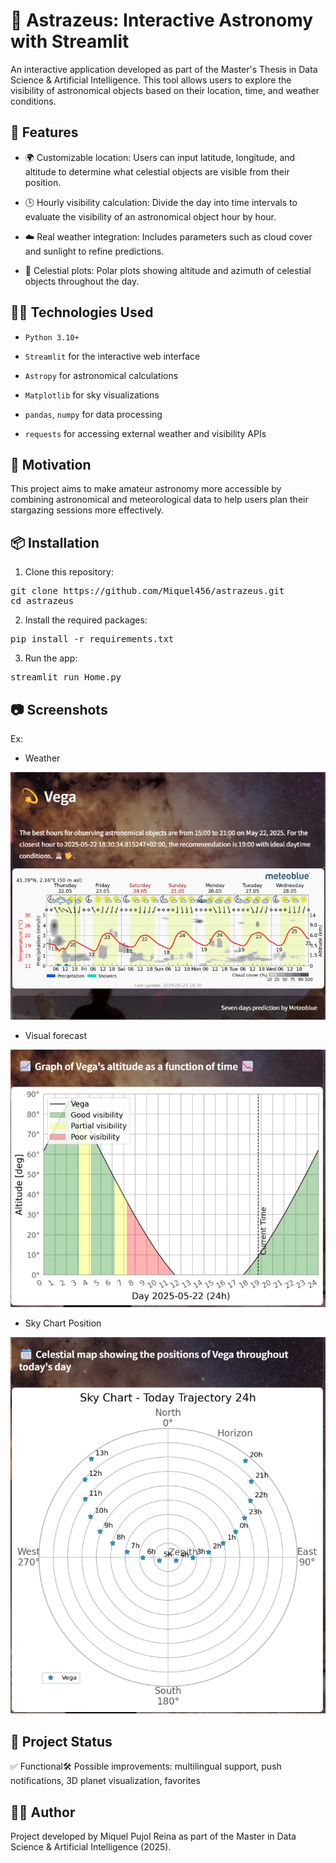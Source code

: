 # 🌌 Astrazeus: Interactive Astronomy with Streamlit

An interactive application developed as part of the Master's Thesis in Data Science & Artificial Intelligence. This tool allows users to explore the visibility of astronomical objects based on their location, time, and weather conditions.

## 🚀 Features

- 🌍 Customizable location: Users can input latitude, longitude, and altitude to determine what celestial objects are visible from their position.

- 🕒 Hourly visibility calculation: Divide the day into time intervals to evaluate the visibility of an astronomical object hour by hour.

- ☁️ Real weather integration: Includes parameters such as cloud cover and sunlight to refine predictions.

- 💐 Celestial plots: Polar plots showing altitude and azimuth of celestial objects throughout the day.

## 🧑‍💻 Technologies Used

- `Python 3.10+`

- `Streamlit` for the interactive web interface

- `Astropy` for astronomical calculations

- `Matplotlib` for sky visualizations

- `pandas`, `numpy` for data processing

- `requests` for accessing external weather and visibility APIs

## 🧠 Motivation

This project aims to make amateur astronomy more accessible by combining astronomical and meteorological data to help users plan their stargazing sessions more effectively.

## 📦 Installation

1. Clone this repository:

<pre>git clone https://github.com/Miquel456/astrazeus.git
cd astrazeus </pre>

2. Install the required packages:

<pre>pip install -r requirements.txt </pre>

3. Run the app:

<pre>streamlit run Home.py </pre>

## 📷 Screenshots

Ex: 
- Weather
  
![Vega_Weather](images/example/vega_example_results_1.webp)

- Visual forecast
  
![Vega_Visibility](images/example/vega_example_results_2.webp)

- Sky Chart Position
  
![Vega Position](images/example/vega_example_results_3.webp)

## 📌 Project Status

✅ Functional🛠️ Possible improvements: multilingual support, push notifications, 3D planet visualization, favorites 

## 👨‍🏫 Author

Project developed by Miquel Pujol Reina as part of the Master in Data Science & Artificial Intelligence (2025).